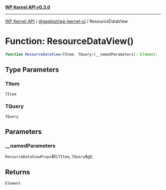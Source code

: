[**WP Kernel API v0.3.0**](../../../README.md)

---

[WP Kernel API](../../../README.md) / [@geekist/wp-kernel-ui](../README.md) / ResourceDataView

# Function: ResourceDataView()

```ts
function ResourceDataView<TItem, TQuery>(__namedParameters): Element;
```

## Type Parameters

### TItem

`TItem`

### TQuery

`TQuery`

## Parameters

### \_\_namedParameters

`ResourceDataViewProps`\&lt;`TItem`, `TQuery`\&gt;

## Returns

`Element`
